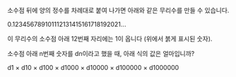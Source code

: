 소수점 뒤에 양의 정수를 차례대로 붙여 나가면 아래와 같은 무리수를 만들 수 있습니다.

0.123456789101112131415161718192021...

이 무리수의 소수점 아래 12번째 자리에는 1이 옵니다 (위에서 붉게 표시된 숫자).

소수점 아래 n번째 숫자를 dn이라고 했을 때, 아래 식의 값은 얼마입니까?

d1 × d10 × d100 × d1000 × d10000 × d100000 × d1000000